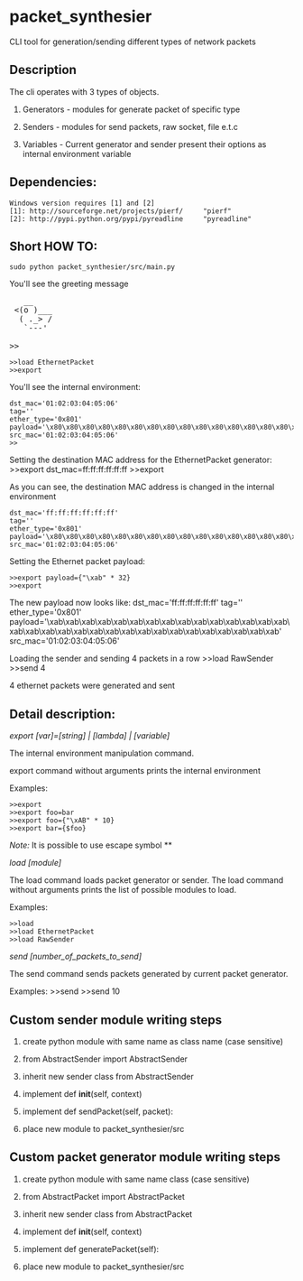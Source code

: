 packet_synthesier
=================

CLI tool for generation/sending different types of network packets


Description
-----------

The cli operates with 3 types of objects.
  
1. Generators  - modules for generate packet of specific type

2. Senders     - modules for send packets, raw socket, file e.t.c

3. Variables   - Current generator and sender present their options as internal environment variable

Dependencies:
-------------
	Windows version requires [1] and [2]
	[1]: http://sourceforge.net/projects/pierf/		"pierf"
	[2]: http://pypi.python.org/pypi/pyreadline		"pyreadline"

Short HOW TO:
-------------

	sudo python packet_synthesier/src/main.py 

You'll see the greeting message
<pre>
   __
 <(o )___
  ( ._> /  
   `---'   

>>
</pre>

	>>load EthernetPacket
	>>export

You'll see the internal environment:
  
	dst_mac='01:02:03:04:05:06'
	tag=''
	ether_type='0x801'
	payload='\x80\x80\x80\x80\x80\x80\x80\x80\x80\x80\x80\x80\x80\x80\x80\x80\x80\x80\x80\x80\x80\x80\x80\x80\x80\x80\x80\x80\x80\x80\x80\x80\x80\x80\x80\x80\x80\x80\x80\x80\x80\x80'
	src_mac='01:02:03:04:05:06'
	>>

Setting the destination MAC address for the EthernetPacket generator:
	>>export dst_mac=ff:ff:ff:ff:ff:ff
	>>export

  
As you can see, the destination MAC address is changed in the internal environment

	dst_mac='ff:ff:ff:ff:ff:ff'
	tag=''
	ether_type='0x801'
	payload='\x80\x80\x80\x80\x80\x80\x80\x80\x80\x80\x80\x80\x80\x80\x80\x80\x80\x80\x80\x80\x80\x80\x80\x80\x80\x80\x80\x80\x80\x80\x80\x80\x80\x80\x80\x80\x80\x80\x80\x80\x80\x80'
	src_mac='01:02:03:04:05:06'

Setting the Ethernet packet payload:
  
	>>export payload={"\xab" * 32}
	>>export

The new payload now looks like:
	dst_mac='ff:ff:ff:ff:ff:ff'
	tag=''
	ether_type='0x801'
	payload='\xab\xab\xab\xab\xab\xab\xab\xab\xab\xab\xab\xab\xab\xab\xab\xab\xab\xab\xab\xab\xab\xab\xab\xab\xab\xab\xab\xab\xab\xab\xab\xab'
	src_mac='01:02:03:04:05:06'

Loading the sender and sending 4 packets in a row
	>>load RawSender
	>>send 4

4 ethernet packets were generated and sent
  
Detail description:
-------------------

*export [var]=[string] | [lambda] | [variable]*

The internal environment manipulation command.
  
export command without arguments prints the internal environment

Examples:
  
	>>export
	>>export foo=bar
	>>export foo={"\xAB" * 10}
	>>export bar={$foo}
  
*Note:* It is possible to use escape symbol *\*
  
*load [module]*
  
The load command loads packet generator or sender. 
The load command without arguments prints the list of possible modules to load.
  
Examples:
  
	>>load
	>>load EthernetPacket
	>>load RawSender   

*send [number_of_packets_to_send]*
  
The send command sends packets generated by current packet generator.
  
Examples:
	>>send
	>>send 10

Custom sender module writing steps
-----------------------------------

1.	create python module with same name as class name (case sensitive)

2.	from AbstractSender import AbstractSender

3.	inherit  new sender class from AbstractSender

4.	implement  def __init__(self, context)

5.	implement def sendPacket(self, packet):

6.	place new module to packet_synthesier/src


Custom packet generator module writing steps
---------------------------------------------

1. create python module with same name class (case sensitive)
	
2. from AbstractPacket import AbstractPacket

3. inherit  new sender class from AbstractPacket

4. implement  def __init__(self, context)

5. implement def generatePacket(self):

6. place new module to packet_synthesier/src
	

	

